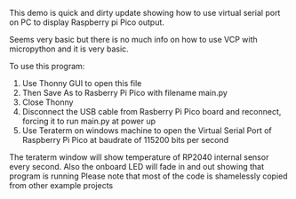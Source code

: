 This demo is quick and dirty update showing how to use virtual serial port on PC to display Raspberry pi Pico output.

Seems very basic but there is no much info on how to use VCP with micropython and it is very basic.

To use this program:

1. Use Thonny GUI to open this file
2. Then Save As to Rasberry Pi Pico with filename main.py
3. Close Thonny 
4. Disconnect the USB cable from Rasberry Pi Pico board and reconnect, forcing it to run main.py at power up
5. Use Teraterm on windows machine to open the Virtual Serial Port of Raspberry Pi Pico at baudrate of 115200 bits per second

The teraterm window will show temperature of RP2040 internal sensor every second. Also the onboard LED will fade in and out showing that program is running
Please note that most of the code is shamelessly copied from other example projects
